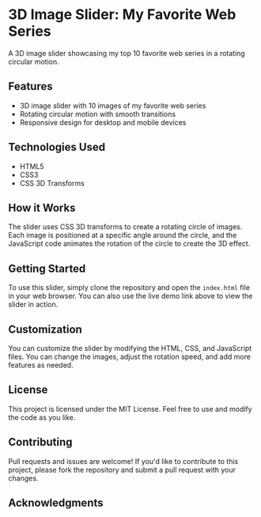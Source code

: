 **3D Image Slider: My Favorite Web Series**
=============================================

A 3D image slider showcasing my top 10 favorite web series in a rotating circular motion.


**Features**
------------

* 3D image slider with 10 images of my favorite web series
* Rotating circular motion with smooth transitions
* Responsive design for desktop and mobile devices

**Technologies Used**
--------------------

* HTML5
* CSS3
* CSS 3D Transforms

**How it Works**
----------------

The slider uses CSS 3D transforms to create a rotating circle of images. Each image is positioned at a specific angle around the circle, and the JavaScript code animates the rotation of the circle to create the 3D effect.


**Getting Started**
-------------------

To use this slider, simply clone the repository and open the `index.html` file in your web browser. You can also use the live demo link above to view the slider in action.

**Customization**
---------------

You can customize the slider by modifying the HTML, CSS, and JavaScript files. You can change the images, adjust the rotation speed, and add more features as needed.

**License**
-------

This project is licensed under the MIT License. Feel free to use and modify the code as you like.

**Contributing**
--------------

Pull requests and issues are welcome! If you'd like to contribute to this project, please fork the repository and submit a pull request with your changes.

**Acknowledgments**
------------------
